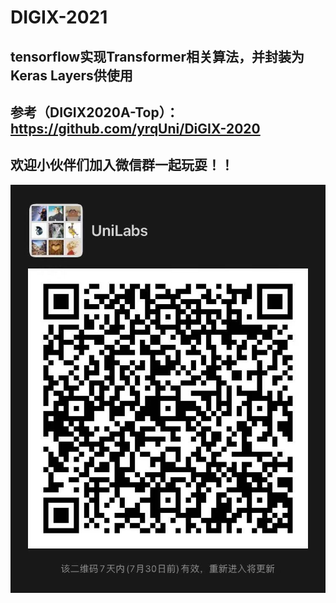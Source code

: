 # DIGIX-2021
## tensorflow实现Transformer相关算法，并封装为Keras Layers供使用

## 参考（DIGIX2020A-Top）：https://github.com/yrqUni/DiGIX-2020

## 欢迎小伙伴们加入微信群一起玩耍！！
![image](UniLabs.jpg)
